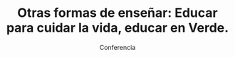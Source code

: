 ---
layout: post
title: "Otras formas de enseñar: Educar para cuidar la vida, educar en Verde."
subtitle: "Conferencia"
background: "/img/bg-index.jpg"
eventDate: 2019-02-14 19:00:00 +0100
placeName: "Hemiciclo de letras, Campus La Merced"
placeMapsUrl: https://www.google.es/maps/search/hemiciclos+de+las+letras+campus+de+la+merced/@38.0033889,-1.147865,14z/data=!3m1!4b1?hl=en
category: "central"
speakers:
    - name: "Heike Freire"
presenters:
    - name: "Ana Fructuoso Ros"
---